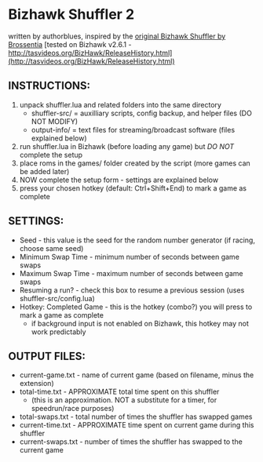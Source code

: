 # Bizhawk Shuffler 2
written by authorblues, inspired by the [original Bizhawk Shuffler by Brossentia](https://github.com/brossentia/BizHawk-Shuffler)
[tested on Bizhawk v2.6.1 - http://tasvideos.org/BizHawk/ReleaseHistory.html](http://tasvideos.org/BizHawk/ReleaseHistory.html)

## INSTRUCTIONS:
1. unpack shuffler.lua and related folders into the same directory
    * shuffler-src/ = auxilliary scripts, config backup, and helper files (DO NOT MODIFY)
    * output-info/ = text files for streaming/broadcast software (files explained below)
2. run shuffler.lua in Bizhawk (before loading any game) but *DO NOT* complete the setup
3. place roms in the games/ folder created by the script (more games can be added later)
4. NOW complete the setup form - settings are explained below
5. press your chosen hotkey (default: Ctrl+Shift+End) to mark a game as complete

## SETTINGS:
* Seed - this value is the seed for the random number generator (if racing, choose same seed)
* Minimum Swap Time - minimum number of seconds between game swaps
* Maximum Swap Time - maximum number of seconds between game swaps
* Resuming a run? - check this box to resume a previous session (uses shuffler-src/config.lua)
* Hotkey: Completed Game - this is the hotkey (combo?) you will press to mark a game as complete
	* if background input is not enabled on Bizhawk, this hotkey may not work predictably

## OUTPUT FILES:
* current-game.txt - name of current game (based on filename, minus the extension)
* total-time.txt - APPROXIMATE total time spent on this shuffler
	* (this is an approximation. NOT a substitute for a timer, for speedrun/race purposes)
* total-swaps.txt - total number of times the shuffler has swapped games
* current-time.txt - APPROXIMATE time spent on current game during this shuffler
* current-swaps.txt - number of times the shuffler has swapped to the current game
